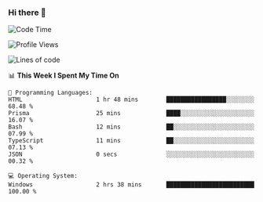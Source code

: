 ### Hi there 👋
<!--START_SECTION:waka-->
![Code Time](http://img.shields.io/badge/Code%20Time-120%20hrs%2058%20mins-blue)

![Profile Views](http://img.shields.io/badge/Profile%20Views-4-blue)

![Lines of code](https://img.shields.io/badge/From%20Hello%20World%20I%27ve%20Written-770.6%20thousand%20lines%20of%20code-blue)

📊 **This Week I Spent My Time On** 

```text
💬 Programming Languages: 
HTML                     1 hr 48 mins        █████████████████░░░░░░░░   68.48 % 
Prisma                   25 mins             ████░░░░░░░░░░░░░░░░░░░░░   16.07 % 
Bash                     12 mins             ██░░░░░░░░░░░░░░░░░░░░░░░   07.99 % 
TypeScript               11 mins             ██░░░░░░░░░░░░░░░░░░░░░░░   07.13 % 
JSON                     0 secs              ░░░░░░░░░░░░░░░░░░░░░░░░░   00.32 % 

💻 Operating System: 
Windows                  2 hrs 38 mins       █████████████████████████   100.00 % 
```


<!--END_SECTION:waka-->
<!--
**AnimeruFR/AnimeruFR** is a ✨ _special_ ✨ repository because its `README.md` (this file) appears on your GitHub profile.

Here are some ideas to get you started:

- 🔭 I’m currently working on ...
- 🌱 I’m currently learning ...
- 👯 I’m looking to collaborate on ...
- 🤔 I’m looking for help with ...
- 💬 Ask me about ...
- 📫 How to reach me: ...
- 😄 Pronouns: ...
- ⚡ Fun fact: ...
-->
